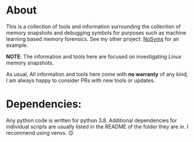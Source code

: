 # About

This is a collection of tools and information surrounding the collection of memory snapshots and debugging symbols for purposes such as machine learning based memory forensics. 
See my other project: [NoSyms](https://github.com/NiklasBeierl/nosyms) for an example.

**NOTE**: The information and tools here are focused on investigating _Linux_ memory snapshots.

As usual, All information and tools here come with **no warranty** of any kind, I am always happy to consider PRs with new tools or updates.

# Dependencies:
Any python code is written for python 3.8. Additional dependencies for individual scripts are usually listed in the README of the folder they are in. I recommend using venvs. 😊